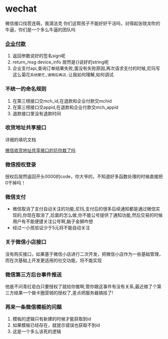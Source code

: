 # wechat

微信接口找茬连萌，我滴法克
你们这帮孩子不能好好干活吗，对得起张晓龙吹的牛逼，你们是一个多么牛逼的团队吗


### [企业付款](http://pay.weixin.qq.com/wiki/doc/api/mch_pay.php?chapter=14_2)

1. 返回参数说好的签名sign呢
2. return_msg device_info 居然是{}说好的string呢
3. 企业支付api,查询订单结果失败,蛋没有失败原因,再次请求支付的时候,尼玛写这么菊花`系统繁忙,请稍后再试.`让我如何理解,如何调试.

### 不统一的命名规则

1. 在第三榜接口交mch_id,在退款和企业付款交mchid
2. 在第三榜接口交appid,在退款和企业付款交mch_appid
3. 退款接口里没有退款时间

### 收货地址共享接口

详细的填坑文档

[微信收货地址共享接口的坑你栽了吗](http://feed.hjue.me/articles/detail/2015-04-18/492466)

### 微信授权登录

授权后居然返回开头0000的code，你大爷的，不知道好多函数处理的时候直接把0干掉吗！

### 微信支付

* 微信取消了支付自动关注的功能,尼玛,支付后的很多后续通知都是通过微信实现的,你现在取消了,后面的怎么做,你不能公号提供了通知功能,然后交易的时候用户有不能便捷关注公号啊,脑子金狮咋想
* 经过一小孩验证少于5元将不能自动关注

### 关于微信小店接口

没有购买接口，如果基于微信小店进行二次开发，把微信小店作为一些基础管理，而在次基础上开发更适用的社交功能，将不能实现

### 微信第三方后台事件推送

他是不问青红皂白只要授权了就给你推啊,管你跟这事件有没有关系,最近做了个第三方结果一个做卡圈营销的授权了,差点把服务器搞挂了!

### 再来一条微信模板的问题

1. 模板的逻辑只有新建的时候才能获取到id
2. 如果模板已经存在，就提示错误也获取不到id
3. 这是一个多么该死的逻辑
